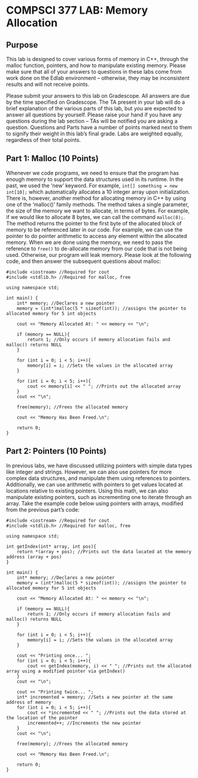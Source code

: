 # COMPSCI 377 LAB: Memory Allocation

## Purpose

This lab is designed to cover various forms of memory in C++, through the malloc function, pointers, and how to manipulate existing memory. Please make sure that all of your answers to questions in these labs come from work done on the Edlab environment – otherwise, they may be inconsistent results and will not receive points.

Please submit your answers to this lab on Gradescope. All answers are due by the time specified on Gradescope. The TA present in your lab will do a brief explanation of the various parts of this lab, but you are expected to answer all questions by yourself. Please raise your hand if you have any questions during the lab section – TAs will be notified you are asking a question. Questions and Parts have a number of points marked next to them to signify their weight in this lab’s final grade. Labs are weighted equally, regardless of their total points.

## Part 1: Malloc (10 Points)

Whenever we code programs, we need to ensure that the program has enough memory to support the data structures used in its runtime. In the past, we used the ‘new’ keyword. For example, `int[] something = new int[10];` which automatically allocates a 10 integer array upon initialization. There is, however, another method for allocating memory in C++ by using one of the ‘malloc()’ family methods. The method takes a single parameter, the size of the memory we want to allocate, in terms of bytes. For example, if we would like to allocate 8 bytes, we can call the command `malloc(8);`. The method returns the pointer to the first byte of the allocated block of memory to be referenced later in our code. For example, we can use the pointer to do pointer arithmetic to access any element within the allocated memory. When we are done using the memory, we need to pass the reference to `free()` to de-allocate memory from our code that is not being used. Otherwise, our program will leak memory. Please look at the following code, and then answer the subsequent questions about malloc:

```
#include <iostream> //Required for cout
#include <stdlib.h> //Required for malloc, free

using namespace std;

int main() {
	int* memory; //Declares a new pointer
	memory = (int*)malloc(5 * sizeof(int)); //assigns the pointer to allocated memory for 5 int objects

	cout << "Memory Allocated At: " << memory << "\n";
	
	if (memory == NULL){
		return 1; //Only occurs if memory allocation fails and malloc() returns NULL
	}

	for (int i = 0; i < 5; i++){
		memory[i] = i; //Sets the values in the allocated array
	}

	for (int i = 0; i < 5; i++){
		cout << memory[i] << " "; //Prints out the allocated array
	}
	cout << "\n";

	free(memory); //Frees the allocated memory

	cout << "Memory Has Been Freed.\n";

	return 0;
}
```

## Part 2: Pointers (10 Points)
In previous labs, we have discussed utilizing pointers with simple data types like integer and strings. However, we can also use pointers for more complex data structures, and manipulate them using references to pointers. Additionally, we can use arithmetic with pointers to get values located at locations relative to existing pointers. Using this math, we can also manipulate existing pointers, such as incrementing one to iterate through an array. Take the example code below using pointers with arrays, modified from the previous part’s code:

```
#include <iostream> //Required for cout
#include <stdlib.h> //Required for malloc, free

using namespace std;

int getIndex(int* array, int pos){
	return *(array + pos); //Prints out the data located at the memory address (array + pos)
}

int main() {
	int* memory; //Declares a new pointer
	memory = (int*)malloc(5 * sizeof(int)); //assigns the pointer to allocated memory for 5 int objects

	cout << "Memory Allocated At: " << memory << "\n";
	
	if (memory == NULL){
		return 1; //Only occurs if memory allocation fails and malloc() returns NULL
	}

	for (int i = 0; i < 5; i++){
		memory[i] = i; //Sets the values in the allocated array
	}

	cout << "Printing once... ";
	for (int i = 0; i < 5; i++){
		cout << getIndex(memory, i) << " "; //Prints out the allocated array using a modified pointer via getIndex()
	}
	cout << "\n";

	cout << "Printing twice... ";
	int* incremented = memory; //Sets a new pointer at the same address of memory
	for (int i = 0; i < 5; i++){
		cout << *incremented << " "; //Prints out the data stored at the location of the pointer
		incremented++; //Increments the new pointer
	}
	cout << "\n";

	free(memory); //Frees the allocated memory

	cout << "Memory Has Been Freed.\n";

	return 0;
}
```
